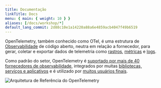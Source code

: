 ```yaml
---
title: Documentação
linkTitle: Docs
menu: { main: { weight: 10 } }
aliases: [/docs/workshop/*]
default_lang_commit: 2d88c10e1a14220a88a6e4859acb4047f49b6519
---
```


OpenTelemetry, também conhecido como OTel, é uma estrutura de
[Observabilidade](concepts/observability-primer/#what-is-observability) de código aberto,
neutra em relação a fornecedor, para gerar, coletar e exportar dados de telemetria
como [rastros](concepts/signals/traces/), [métricas](concepts/signals/metrics/) e
[logs](concepts/signals/logs/).

Como padrão do setor, OpenTelemetry é [suportado por mais de 40 fornecedores de observabilidade](/ecosystem/vendors/),
integrados por muitas [bibliotecas, serviços e aplicativos](/ecosystem/integrations/)
e é utilizado por [muitos usuários finais](/ecosystem/adopters/).

![Arquitetura de Referência do OpenTelemetry](/img/otel-diagram.svg)
